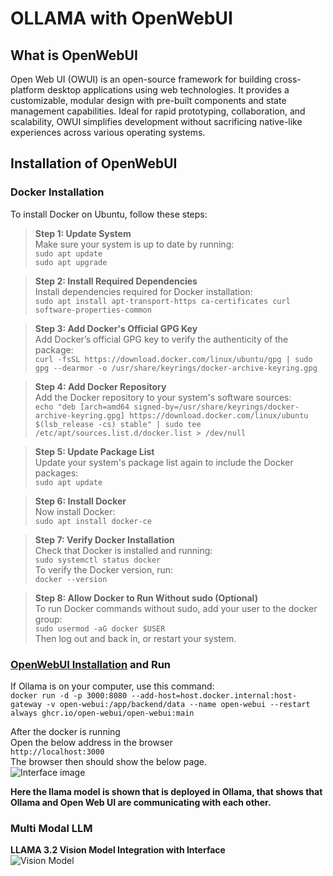 # OLLAMA with OpenWebUI
## What is OpenWebUI
Open Web UI (OWUI) is an open-source framework for building cross-platform desktop applications using web technologies. It provides a customizable, modular design with pre-built components and state management capabilities. Ideal for rapid prototyping, collaboration, and scalability, OWUI simplifies development without sacrificing native-like experiences across various operating systems.   

## Installation of OpenWebUI
### Docker Installation
To install Docker on Ubuntu, follow these steps:   
> **Step 1: Update System**   
Make sure your system is up to date by running:   
```sudo apt update```   
```sudo apt upgrade```   

> **Step 2: Install Required Dependencies**   
Install dependencies required for Docker installation:   
```sudo apt install apt-transport-https ca-certificates curl software-properties-common```   

> **Step 3: Add Docker's Official GPG Key**   
Add Docker’s official GPG key to verify the authenticity of the package:   
```curl -fsSL https://download.docker.com/linux/ubuntu/gpg | sudo gpg --dearmor -o /usr/share/keyrings/docker-archive-keyring.gpg```   

> **Step 4: Add Docker Repository**   
Add the Docker repository to your system's software sources:   
```echo "deb [arch=amd64 signed-by=/usr/share/keyrings/docker-archive-keyring.gpg] https://download.docker.com/linux/ubuntu $(lsb_release -cs) stable" | sudo tee /etc/apt/sources.list.d/docker.list > /dev/null```   

> **Step 5: Update Package List**   
Update your system's package list again to include the Docker packages:   
```sudo apt update```   

> **Step 6: Install Docker**   
Now install Docker:   
```sudo apt install docker-ce```   

> **Step 7: Verify Docker Installation**   
Check that Docker is installed and running:   
```sudo systemctl status docker```   
To verify the Docker version, run:   
```docker --version```   

> **Step 8: Allow Docker to Run Without sudo (Optional)**   
To run Docker commands without sudo, add your user to the docker group:   
```sudo usermod -aG docker $USER```   
Then log out and back in, or restart your system.   

### [OpenWebUI Installation](https://docs.openwebui.com/) and Run
If Ollama is on your computer, use this command:   
``` docker run -d -p 3000:8080 --add-host=host.docker.internal:host-gateway -v open-webui:/app/backend/data --name open-webui --restart always ghcr.io/open-webui/open-webui:main ```

After the docker is running   
Open the below address in the browser    
``` http://localhost:3000 ```   
The browser then should show the below page.   
![Interface image](https://github.com/robaita/generative_ai_workshop/blob/main/images/openwebui.png)   

**Here the llama model is shown that is deployed in Ollama, that shows that Ollama and Open Web UI are communicating with each other.**

### Multi Modal LLM
**LLAMA 3.2 Vision Model Integration with Interface**   
![Vision Model](https://github.com/robaita/generative_ai_workshop/blob/main/images/vision_model.png)  